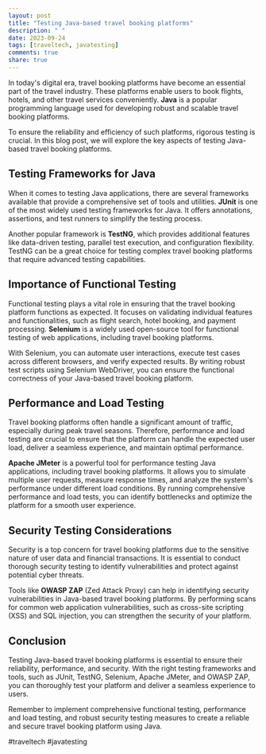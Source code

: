 ```yaml
---
layout: post
title: "Testing Java-based travel booking platforms"
description: " "
date: 2023-09-24
tags: [traveltech, javatesting]
comments: true
share: true
---
```


In today's digital era, travel booking platforms have become an essential part of the travel industry. These platforms enable users to book flights, hotels, and other travel services conveniently. **Java** is a popular programming language used for developing robust and scalable travel booking platforms.

To ensure the reliability and efficiency of such platforms, rigorous testing is crucial. In this blog post, we will explore the key aspects of testing Java-based travel booking platforms.

## Testing Frameworks for Java

When it comes to testing Java applications, there are several frameworks available that provide a comprehensive set of tools and utilities. **JUnit** is one of the most widely used testing frameworks for Java. It offers annotations, assertions, and test runners to simplify the testing process.

Another popular framework is **TestNG**, which provides additional features like data-driven testing, parallel test execution, and configuration flexibility. TestNG can be a great choice for testing complex travel booking platforms that require advanced testing capabilities.

## Importance of Functional Testing

Functional testing plays a vital role in ensuring that the travel booking platform functions as expected. It focuses on validating individual features and functionalities, such as flight search, hotel booking, and payment processing. **Selenium** is a widely used open-source tool for functional testing of web applications, including travel booking platforms.

With Selenium, you can automate user interactions, execute test cases across different browsers, and verify expected results. By writing robust test scripts using Selenium WebDriver, you can ensure the functional correctness of your Java-based travel booking platform.

## Performance and Load Testing

Travel booking platforms often handle a significant amount of traffic, especially during peak travel seasons. Therefore, performance and load testing are crucial to ensure that the platform can handle the expected user load, deliver a seamless experience, and maintain optimal performance.

**Apache JMeter** is a powerful tool for performance testing Java applications, including travel booking platforms. It allows you to simulate multiple user requests, measure response times, and analyze the system's performance under different load conditions. By running comprehensive performance and load tests, you can identify bottlenecks and optimize the platform for a smooth user experience.

## Security Testing Considerations

Security is a top concern for travel booking platforms due to the sensitive nature of user data and financial transactions. It is essential to conduct thorough security testing to identify vulnerabilities and protect against potential cyber threats.

Tools like **OWASP ZAP** (Zed Attack Proxy) can help in identifying security vulnerabilities in Java-based travel booking platforms. By performing scans for common web application vulnerabilities, such as cross-site scripting (XSS) and SQL injection, you can strengthen the security of your platform.

## Conclusion

Testing Java-based travel booking platforms is essential to ensure their reliability, performance, and security. With the right testing frameworks and tools, such as JUnit, TestNG, Selenium, Apache JMeter, and OWASP ZAP, you can thoroughly test your platform and deliver a seamless experience to users.

Remember to implement comprehensive functional testing, performance and load testing, and robust security testing measures to create a reliable and secure travel booking platform using Java.

#traveltech #javatesting